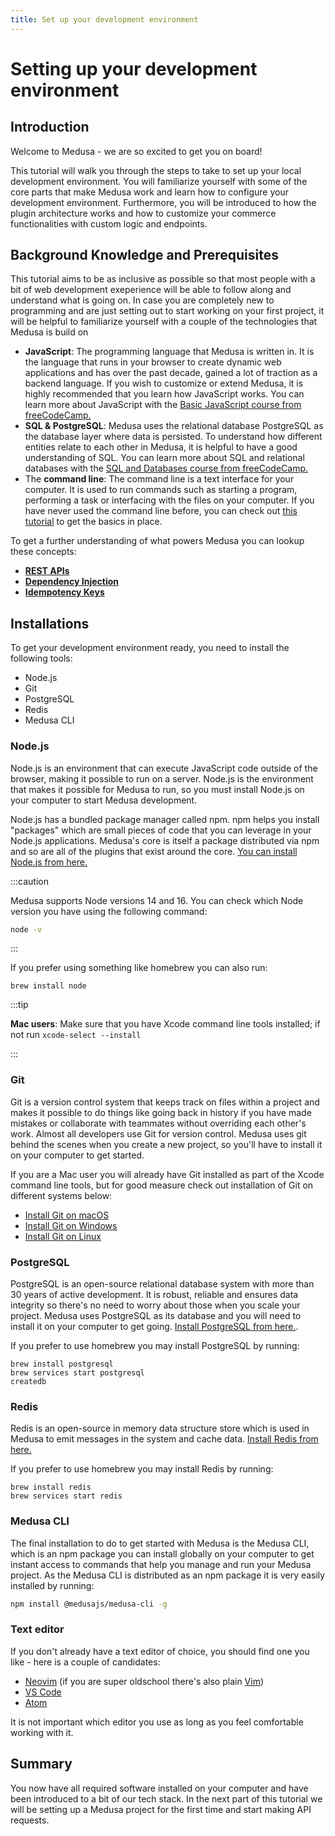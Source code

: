 ```yaml
---
title: Set up your development environment
---
```


# Setting up your development environment

## Introduction

Welcome to Medusa - we are so excited to get you on board!

This tutorial will walk you through the steps to take to set up your local development environment. You will familiarize yourself with some of the core parts that make Medusa work and learn how to configure your development environment. Furthermore, you will be introduced to how the plugin architecture works and how to customize your commerce functionalities with custom logic and endpoints.

<!-- As a final part of the tutorial you will be linking your local project to Medusa Cloud where you can leverage advanced tools that make it easy to develop, test and deploy your Medusa project. -->

## Background Knowledge and Prerequisites

This tutorial aims to be as inclusive as possible so that most people with a bit of web development exeperience will be able to follow along and understand what is going on. In case you are completely new to programming and are just setting out to start working on your first project, it will be helpful to familiarize yourself with a couple of the technologies that Medusa is build on

- **JavaScript**: The programming language that Medusa is written in. It is the language that runs in your browser to create dynamic web applications and has over the past decade, gained a lot of traction as a backend language. If you wish to customize or extend Medusa, it is highly recommended that you learn how JavaScript works. You can learn more about JavaScript with the [Basic JavaScript course from freeCodeCamp.](https://www.freecodecamp.org/learn/javascript-algorithms-and-data-structures/#basic-javascript)
- **SQL & PostgreSQL**: Medusa uses the relational database PostgreSQL as the database layer where data is persisted. To understand how different entities relate to each other in Medusa, it is helpful to have a good understanding of SQL. You can learn more about SQL and relational databases with the [SQL and Databases course from freeCodeCamp.](https://www.freecodecamp.org/news/sql-and-databases-full-course/)
- The **command line**: The command line is a text interface for your computer. It is used to run commands such as starting a program, performing a task or interfacing with the files on your computer. If you have never used the command line before, you can check out [this tutorial](https://www.learnenough.com/command-line-tutorial) to get the basics in place.

To get a further understanding of what powers Medusa you can lookup these concepts:

- [**REST APIs**](https://en.wikipedia.org/wiki/Representational_state_transfer)
- [**Dependency Injection**](https://en.wikipedia.org/wiki/Dependency_injection)
- [**Idempotency Keys**](https://brandur.org/idempotency-keys)

## Installations

To get your development environment ready, you need to install the following tools:

- Node.js
- Git
- PostgreSQL
- Redis
- Medusa CLI

### Node.js

Node.js is an environment that can execute JavaScript code outside of the browser, making it possible to run on a server. Node.js is the environment that makes it possible for Medusa to run, so you must install Node.js on your computer to start Medusa development.

Node.js has a bundled package manager called npm. npm helps you install "packages" which are small pieces of code that you can leverage in your Node.js applications. Medusa's core is itself a package distributed via npm and so are all of the plugins that exist around the core. [You can install Node.js from here.](https://nodejs.org/en/)

:::caution

Medusa supports Node versions 14 and 16. You can check which Node version you have using the following command:

```bash
node -v
```

:::

If you prefer using something like homebrew you can also run:

```
brew install node
```

:::tip

**Mac users**: Make sure that you have Xcode command line tools installed; if not run `xcode-select --install`

:::

### Git

Git is a version control system that keeps track on files within a project and makes it possible to do things like going back in history if you have made mistakes or collaborate with teammates without overriding each other's work. Almost all developers use Git for version control. Medusa uses git behind the scenes when you create a new project, so you'll have to install it on your computer to get started.

If you are a Mac user you will already have Git installed as part of the Xcode command line tools, but for good measure check out installation of Git on different systems below:

- [Install Git on macOS](https://www.atlassian.com/git/tutorials/install-git)
- [Install Git on Windows](https://www.atlassian.com/git/tutorials/install-git#windows)
- [Install Git on Linux](https://www.atlassian.com/git/tutorials/install-git#linux)

### PostgreSQL

PostgreSQL is an open-source relational database system with more than 30 years of active development. It is robust, reliable and ensures data integrity so there's no need to worry about those when you scale your project. Medusa uses PostgreSQL as its database and you will need to install it on your computer to get going. [Install PostgreSQL from here.](https://www.postgresql.org/download/).

If you prefer to use homebrew you may install PostgreSQL by running:

```
brew install postgresql
brew services start postgresql
createdb
```

### Redis

Redis is an open-source in memory data structure store which is used in Medusa to emit messages in the system and cache data. [Install Redis from here.](https://redis.io/download)

If you prefer to use homebrew you may install Redis by running:

```
brew install redis
brew services start redis
```

### Medusa CLI

The final installation to do to get started with Medusa is the Medusa CLI, which is an npm package you can install globally on your computer to get instant access to commands that help you manage and run your Medusa project. As the Medusa CLI is distributed as an npm package it is very easily installed by running:

```bash npm2yarn
npm install @medusajs/medusa-cli -g
```

### Text editor

If you don't already have a text editor of choice, you should find one you like - here is a couple of candidates:

- [Neovim](https://neovim.io/) (if you are super oldschool there's also plain [Vim](https://www.vim.org/))
- [VS Code](https://code.visualstudio.com/)
- [Atom](https://atom.io/)

It is not important which editor you use as long as you feel comfortable working with it.

<!-- ## Medusa Cloud account

As the final step in this part of the tutorial you should create a Medusa Cloud account. Medusa Cloud is the platform that works with Medusa; the platform is where you view and manage your store, but is also a key part of the development process as you will be linking your local project to the platform so that you can manage your store while in development.

[Sign up for Medusa Cloud](https://app.medusajs.com) -->

## Summary

You now have all required software installed on your computer and have been introduced to a bit of our tech stack. In the next part of this tutorial we will be setting up a Medusa project for the first time and start making API requests.
